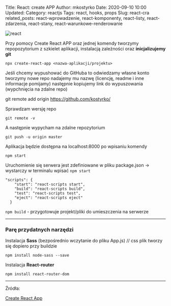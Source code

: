 Title: React: create APP
Author: mkostyrko
Date: 2020-09-10 10:00
Updated:
Category: reactjs
Tags: react, hooks, props
Slug: react-cra
related_posts: react-wprowadzenie, react-komponenty, react-listy, react-zdarzenia, react-stany, react-warunkowe-renderowanie

![react](https://create-react-app.dev/img/logo.svg)

Przy pomocy Create React APP oraz jednej komendy tworzymy repopozytorium z szkielet aplikacji, instalacją zależności oraz **inicjalizujemy git**


    npx create-react-app <nazwa-aplikacji/projektu>


Jeśli chcemy wypushować do GitHuba to odwiedzamy własne konto tworzymy nowe repo nadajemy mu nazwę (licencję, readme i inne informacje pomijamy) następnie kopiujemy link do wypuszowania (wypchnięcia na zdalne repo)

  git remote add origin https://github.com/kostyrko/<nazwa-repopozytorium>

Sprawdzam wersję repo

    git remote -v

A następnie wypycham na zdalne repozytorium

    git push -u origin master

Aplikacja będzie dostępna na localhost:8000 po wpisaniu komendy 

    npm start

Uruchomienie się serwera jest zdefiniowane w pliku package.json -> wystarczy w terminalu wpisać `npm start`


    "scripts": {
        "start": "react-scripts start",
        "build": "react-scripts build",
        "test": "react-scripts test",
        "eject": "react-scripts eject"
      }


`npm build` - przygotowuje projekt/pliki do umieszczenia na serwerze

---

### Parę przydatnych narzędzi

Instalacja **Sass** (bezpośrednio wczytanie do pliku App.js) // css plik tworzy się dopiero przy buildzie 

    npm install node-sass --save


Instalacja **React-router**

    npm install react-router-dom


---

Źródła:

[Create React App](https://create-react-app.dev/)

